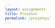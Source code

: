 ```yaml
---
layout: assignments
title: Projetos
permalink: /projetos/
---
```

<!-- Você pode fazer o download das práticas aqui. Acesse a página de cada prática para mais informações. -->
